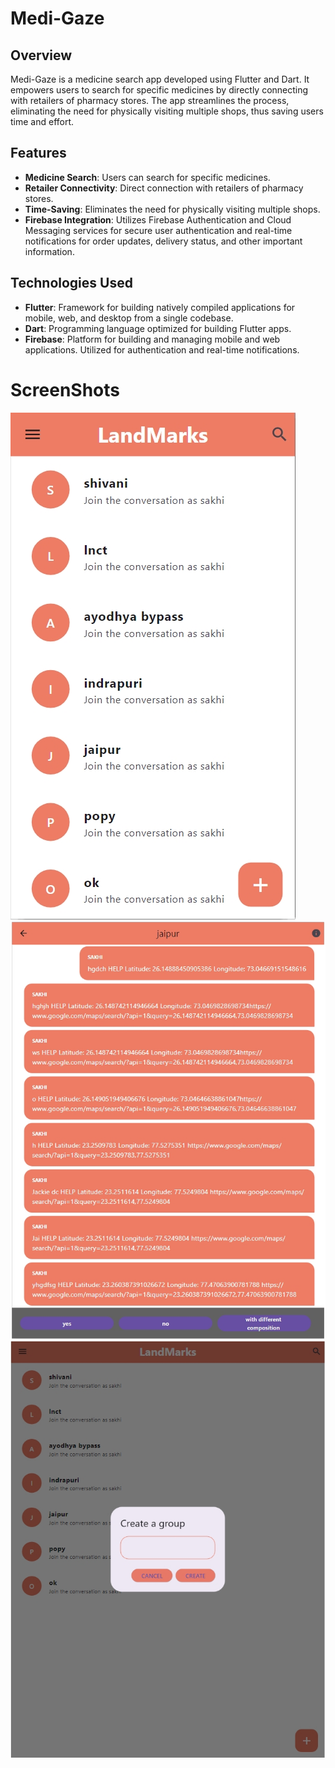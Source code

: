 # Medi-Gaze

## Overview
Medi-Gaze is a medicine search app developed using Flutter and Dart. It empowers users to search for specific medicines by directly connecting with retailers of pharmacy stores. The app streamlines the process, eliminating the need for physically visiting multiple shops, thus saving users time and effort.

## Features
- **Medicine Search**: Users can search for specific medicines.
- **Retailer Connectivity**: Direct connection with retailers of pharmacy stores.
- **Time-Saving**: Eliminates the need for physically visiting multiple shops.
- **Firebase Integration**: Utilizes Firebase Authentication and Cloud Messaging services for secure user authentication and real-time notifications for order updates, delivery status, and other important information.

## Technologies Used
- **Flutter**: Framework for building natively compiled applications for mobile, web, and desktop from a single codebase.
- **Dart**: Programming language optimized for building Flutter apps.
- **Firebase**: Platform for building and managing mobile and web applications. Utilized for authentication and real-time notifications.

# ScreenShots
![Screenshot](lib/widgets/Screenshot_4-5-2024_19535_flutlab.io.jpeg)
![Screenshot](lib/widgets/Screenshot_4-5-2024_19590_flutlab.io.jpeg)
![Screenshot](lib/widgets/Screenshot_4-5-2024_20110_flutlab.io.jpeg)


